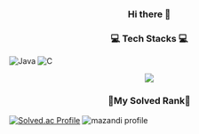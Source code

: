 <h3 align="center"> Hi there 👋 </h3>

<h3 align="center"> 💻 Tech Stacks 💻 </h3>

<p align="center"> 
  
  ![Java](https://img.shields.io/badge/java-%23ED8B00.svg?style=for-the-badge&logo=openjdk&logoColor=white)
  ![C](https://img.shields.io/badge/c-%2300599C.svg?style=for-the-badge&logo=c&logoColor=white)
  
</p>

<p align="center"> 
  <img src="https://github-readme-stats.vercel.app/api?username=rlatjwls7882&theme=radical&show_icons=true"/></a>
</p>
<h3 align="center"> 🏅My Solved Rank🏅 </h3>

[![Solved.ac Profile](http://mazassumnida.wtf/api/v2/generate_badge?boj=rlatjwls3333)](https://solved.ac/rlatjwls3333/)
![mazandi profile](http://mazandi.herokuapp.com/api?handle=rlatjwls3333&theme=dark)
